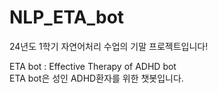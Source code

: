 # NLP_ETA_bot  

24년도 1학기 자연어처리 수업의 기말 프로젝트입니다!  

ETA bot : Effective Therapy of ADHD bot  
ETA bot은 성인 ADHD환자를 위한 챗봇입니다.
